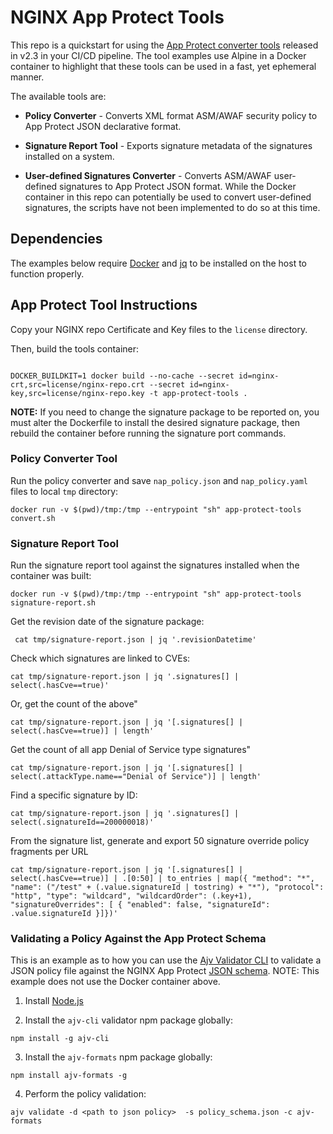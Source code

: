 # NGINX App Protect Tools
This repo is a quickstart for using the [App Protect converter tools](https://docs.nginx.com/nginx-app-protect/configuration/#converter-tools) released in v2.3 in your CI/CD pipeline. The tool examples use Alpine in a Docker container to highlight that these tools can be used in a fast, yet ephemeral manner.

The available tools are:
- **Policy Converter** - 
Converts XML format ASM/AWAF security policy to App Protect JSON declarative format.

- **Signature Report Tool** - 
Exports signature metadata of the signatures installed on a system.

- **User-defined Signatures Converter** - 
Converts ASM/AWAF user-defined signatures to App Protect JSON format. While the Docker container in this repo can potentially be used to convert user-defined signatures, the scripts have not been implemented to do so at this time. 


## Dependencies
The examples below require [Docker](https://www.docker.com/) and [jq](https://stedolan.github.io/jq/) to be installed on the host to function properly.

## App Protect Tool Instructions

Copy your NGINX repo Certificate and Key files to the `license` directory.

Then, build the tools container:

``` shell

DOCKER_BUILDKIT=1 docker build --no-cache --secret id=nginx-crt,src=license/nginx-repo.crt --secret id=nginx-key,src=license/nginx-repo.key -t app-protect-tools .

```
**NOTE:** If you need to change the signature package to be reported on, you must alter the Dockerfile to install the desired signature package, then rebuild the container before running the signature port commands.

### Policy Converter Tool
Run the policy converter and save `nap_policy.json` and `nap_policy.yaml` files to local `tmp` directory:

```shell
docker run -v $(pwd)/tmp:/tmp --entrypoint "sh" app-protect-tools convert.sh
```

### Signature Report Tool
Run the signature report tool against the signatures installed when the container was built:

```shell
docker run -v $(pwd)/tmp:/tmp --entrypoint "sh" app-protect-tools signature-report.sh
```

Get the revision date of the signature package:

```shell
 cat tmp/signature-report.json | jq '.revisionDatetime'
```

Check which signatures are linked to CVEs:

```shell
cat tmp/signature-report.json | jq '.signatures[] | select(.hasCve==true)'
```

Or, get the count of the above"
```shell
cat tmp/signature-report.json | jq '[.signatures[] | select(.hasCve==true)] | length'
```

Get the count of all app Denial of Service type signatures"
```shell
cat tmp/signature-report.json | jq '[.signatures[] | select(.attackType.name=="Denial of Service")] | length'
```

Find a specific signature by ID:

```shell
cat tmp/signature-report.json | jq '.signatures[] | select(.signatureId==200000018)'
```

From the signature list, generate and export 50 signature override policy fragments per URL
```shell
cat tmp/signature-report.json | jq '[.signatures[] | select(.hasCve==true)] | .[0:50] | to_entries | map({ "method": "*", "name": ("/test" + (.value.signatureId | tostring) + "*"), "protocol": "http", "type": "wildcard", "wildcardOrder": (.key+1), "signatureOverrides": [ { "enabled": false, "signatureId": .value.signatureId }]})'
```

### Validating a Policy Against the App Protect Schema
This is an example as to how you can use the [Ajv Validator CLI](https://github.com/ajv-validator/ajv-cli) to validate a JSON policy file against the NGINX App Protect [JSON schema](https://json-schema.org/).
NOTE: This example does not use the Docker container above.

1. Install [Node.js](https://nodejs.org/en/)

2. Install the `ajv-cli` validator npm package globally:
```shell
npm install -g ajv-cli
```
3. Install the `ajv-formats` npm package globally:
```shell
npm install ajv-formats -g
```

4. Perform the policy validation:
```shell
ajv validate -d <path to json policy>  -s policy_schema.json -c ajv-formats
```
